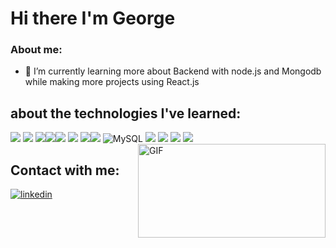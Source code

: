 # Hi there I'm George

### About me:
<!--- 🔭 I’m currently working on ...-->
- 🔭 I’m currently learning more about Backend with node.js and Mongodb while making more projects using React.js
<!--
- 👯 I’m looking to collaborate on ...
- 🤔 I’m looking for help with ...
- 💬 Ask me about ...
- 📫 How to reach me:
- 😄 Pronouns:
-->
## about the technologies I've learned:
<img src = "https://img.shields.io/badge/-HTML5-E34F26?style=flat&logo=html5&logoColor=white"> <img src = "https://img.shields.io/badge/-CSS3-1572B6?style=flat&logo=css3&logoColor=white"> <img src="https://img.shields.io/badge/-JavaScript-eed718?style=flat&logo=javascript&logoColor=ffffff"><img src="https://img.shields.io/badge/-Python-black?style=flat&logo=python&logoColor=white"><img src="https://img.shields.io/badge/-C%20&%20C++-659ad2?style=flat&logo=c%2B%2B&logoColor=ffffff">
<img src="http://img.shields.io/badge/-Java-F89820?style=flat&logo=java&logoColor=white"> <img src="https://img.shields.io/badge/-React-000000?style=flat&logo=react&logoColor=00c8ff"><img src="https://camo.githubusercontent.com/16c921bc8fbac9756892f9344acbe27a5be09b60671d9db1fc8a6cb33b5cccd6/68747470733a2f2f696d672e736869656c64732e696f2f62616467652f2d4e6f64652e6a732d3343383733413f7374796c653d666c6174266c6f676f3d4e6f64652e6a73266c6f676f436f6c6f723d7768697465" data-canonical-src="https://img.shields.io/badge/-Node.js-3C873A?style=flat&amp;logo=Node.js&amp;logoColor=white" style="max-width: 100%;"> ![MySQL](https://img.shields.io/badge/mysql-%2300f.svg?style=flat&logo=mysql&logoColor=white) <img src="https://img.shields.io/badge/-Firebase-FFA611?style=flat&logo=firebase&logoColor=FFFFFF"> <img src="https://camo.githubusercontent.com/3084f133857f6d0a29d410e59ba39f6906b0f2e32b24082d1e95710196984db6/68747470733a2f2f696d672e736869656c64732e696f2f62616467652f2d4d6f6e676f44422d3444423333443f7374796c653d666c6174266c6f676f3d6d6f6e676f6462266c6f676f436f6c6f723d464646464646" data-canonical-src="https://img.shields.io/badge/-MongoDB-4DB33D?style=flat&amp;logo=mongodb&amp;logoColor=FFFFFF" style="max-width: 100%;">
 <img src="https://img.shields.io/badge/-Bootstrap-563D7C?style=flat&logo=bootstrap&logoColor=white">
  <img align="right" alt="GIF" src="https://github.com/abhisheknaiidu/abhisheknaiidu/blob/master/code.gif?raw=true" width="300" height="150" />
![](https://github-readme-stats.vercel.app/api/top-langs/?username=GeorgeMedhat&theme=dark&hide_border=false&include_all_commits=true&count_private=true&layout=compact)



<!-- ## 🏆 GitHub Trophies
![](https://github-profile-trophy.vercel.app/?username=petermego&theme=radical&no-frame=false&no-bg=true&margin-w=4)
<br/>   -->

## Contact with me:
<a href="https://www.linkedin.com/in/george-medhat/" target="_blank">
<img src=https://img.shields.io/badge/linkedin-%231E77B5.svg?&style=for-the-badge&logo=linkedin&logoColor=white alt=linkedin style="margin-bottom: 5px;" />
</a>
